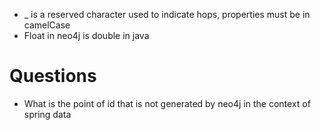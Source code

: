 - _ is a reserved character used to indicate hops, properties must be in camelCase
- Float in neo4j is double in java

# Questions
- What is the point of id that is not generated by neo4j in the context of spring data